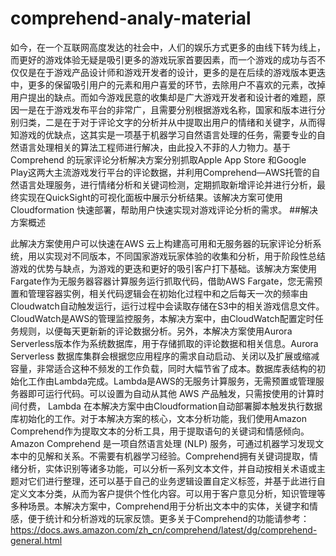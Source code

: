 # comprehend-analy-material

如今，在一个互联网高度发达的社会中，人们的娱乐方式更多的由线下转为线上，而更好的游戏体验无疑是吸引更多的游戏玩家首要因素，而一个游戏的成功与否不仅仅是在于游戏产品设计师和游戏开发者的设计，更多的是在后续的游戏版本更迭中，更多的保留吸引用户的元素和用户喜爱的环节，去除用户不喜欢的元素，改掉用户提出的缺点。而如今游戏民意的收集却是广大游戏开发者和设计者的难题，原因一是在于游戏发布平台的非常广，且需要分别根据游戏名称，国家和版本进行分别归类，二是在于对于评论文字的分析并从中提取出用户的情绪和关键字，从而得知游戏的优缺点，这其实是一项基于机器学习自然语言处理的任务，需要专业的自然语言处理相关的算法工程师进行解决，由此投入不菲的人力物力。基于Comprehend 的玩家评论分析解决方案分别抓取Apple App Store 和Google Play这两大主流游戏发行平台的评论数据，并利用Comprehend—AWS托管的自然语言处理服务，进行情绪分析和关键词检测，定期抓取新增评论并进行分析，最终实现在QuickSight的可视化面板中展示分析结果。该解决方案可使用Cloudformation 快速部署，帮助用户快速实现对游戏评论分析的需求。
##解决方案概述

此解决方案使用户可以快速在AWS 云上构建高可用和无服务器的玩家评论分析系统，用以实现对不同版本，不同国家游戏玩家体验的收集和分析，用于阶段性总结游戏的优势与缺点，为游戏的更迭和更好的吸引客户打下基础。该解决方案使用Fargate作为无服务器容器计算服务运行抓取代码，借助AWS Fargate，您无需预置和管理容器实例，相关代码逻辑会在初始化过程中和之后每天一次的频率由Cloudwatch自动触发运行，运行过程中会读取存储在S3中的相关游戏信息文件。CloudWatch是AWS的管理监控服务，本解决方案中，由CloudWatch配置定时任务规则，以便每天更新新的评论数据分析。另外，本解决方案使用Aurora Serverless版本作为系统数据库，用于存储抓取的评论数据和相关信息。Aurora Serverless 数据库集群会根据您应用程序的需求自动启动、关闭以及扩展或缩减容量，非常适合这种不频发的工作负载，同时大幅节省了成本。数据库表结构的初始化工作由Lambda完成。Lambda是AWS的无服务计算服务，无需预置或管理服务器即可运行代码。可以设置为自动从其他 AWS 产品触发，只需按使用的计算时间付费， Lambda 在本解决方案中由Cloudformation自动部署脚本触发执行数据库初始化的工作。对于本解决方案的核心，文本分析功能，我们使用Amazon Comprehend作为提取文本的分析工具，用于提取语句的关键词和情感倾向。Amazon Comprehend 是一项自然语言处理 (NLP) 服务，可通过机器学习发现文本中的见解和关系。不需要有机器学习经验。Comprehend拥有关键词提取，情绪分析，实体识别等诸多功能，可以分析一系列文本文件，并自动按相关术语或主题对它们进行整理，还可以基于自己的业务逻辑设置自定义标签，并基于此进行自定义文本分类，从而为客户提供个性化内容。可以用于客户意见分析，知识管理等多种场景。本解决方案中，Comprehend用于分析出文本中的实体，关键字和情感，便于统计和分析游戏的玩家反馈。更多关于Comprehend的功能请参考：https://docs.aws.amazon.com/zh_cn/comprehend/latest/dg/comprehend-general.html


 

